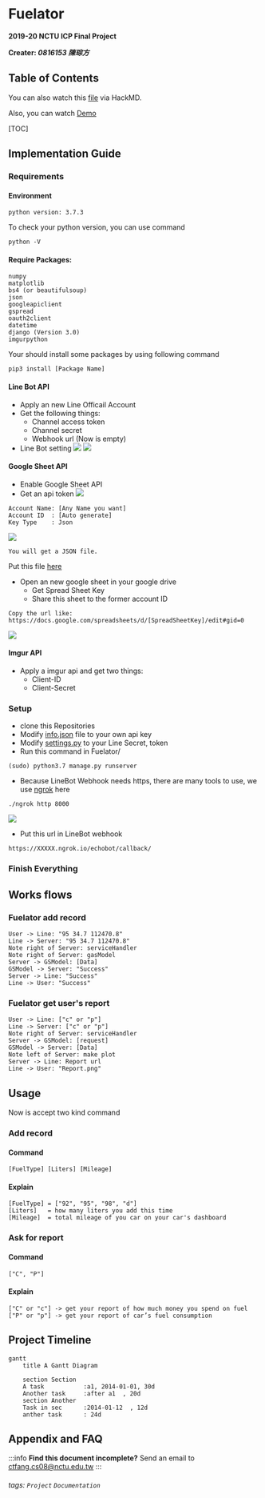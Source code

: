 

Fuelator
===
**2019-20 NCTU ICP Final Project**

**Creater: *0816153 陳琮方***

## Table of Contents

You can also watch this [file](https://hackmd.io/CoiOTyTDRe-o_N9AsHgcrQ?view) via HackMD.

Also, you can watch [Demo](https://youtu.be/nFaFNjdoRf4)

[TOC]

## Implementation Guide

### Requirements
#### Environment
```
python version: 3.7.3
```
To check your python version, you can use command
```
python -V
```

#### Require Packages:
```
numpy
matplotlib
bs4 (or beautifulsoup)
json
googleapiclient
gspread
oauth2client
datetime
django (Version 3.0)
imgurpython
```
Your should install some packages by using following command
```
pip3 install [Package Name]
```

#### Line Bot API
* Apply an new Line Officail Account
* Get the following  things:
    * Channel access token
    * Channel secret
    * Webhook url (Now is empty)
* Line Bot setting
![](https://i.imgur.com/KLdjJMD.png)
![](https://i.imgur.com/qdURA9H.png)

#### Google Sheet API
* Enable Google Sheet API
* Get an api token
![](https://i.imgur.com/3XB9QBN.png)
```
Account Name: [Any Name you want]
Account ID  : [Auto generate]
Key Type    : Json
```
![](https://i.imgur.com/OoKx5XR.png)
```
You will get a JSON file. 
```
Put this file [here](https://github.com/andy89923/Fuelator-Public/blob/master/echobot/Fuelator_key.json)

* Open an new google sheet in your google drive
    * Get Spread Sheet Key
    * Share this sheet to the former account ID
```
Copy the url like:
https://docs.google.com/spreadsheets/d/[SpreadSheetKey]/edit#gid=0
```
![](https://i.imgur.com/IuGChQ1.png)

#### Imgur API
* Apply a imgur api and get two things:
    * Client-ID
    * Client-Secret


### Setup
* clone this Repositories
* Modify [info.json](https://github.com/andy89923/Fuelator-Public/blob/master/info.json) file to your own api key
* Modify [settings.py](https://github.com/andy89923/Fuelator-Public/blob/master/line_bot/settings.py) to your Line Secret, token
* Run this command in Fuelator/
```
(sudo) python3.7 manage.py runserver
```
* Because LineBot Webhook needs https, there are many tools to use, we use [ngrok](https://ngrok.com) here
```
./ngrok http 8000
```
![](https://i.imgur.com/1KHYErd.png)
* Put this url in LineBot webhook
```
https://XXXXX.ngrok.io/echobot/callback/
```

### Finish Everything


Works flows
---

### Fuelator add record

```sequence
User -> Line: "95 34.7 112470.8"
Line -> Server: "95 34.7 112470.8"
Note right of Server: serviceHandler
Note right of Server: gasModel
Server -> GSModel: [Data]
GSModel -> Server: "Success"
Server -> Line: "Success"
Line -> User: "Success"
```

### Fuelator get user's report

```sequence
User -> Line: ["c" or "p"]
Line -> Server: ["c" or "p"]
Note right of Server: serviceHandler
Server -> GSModel: [request]
GSModel -> Server: [Data]
Note left of Server: make plot
Server -> Line: Report url
Line -> User: "Report.png"
```

Usage
---
Now is accept two kind command

### Add record
#### Command
```
[FuelType] [Liters] [Mileage]
```
#### Explain
```
[FuelType] = ["92", "95", "98", "d"]
[Liters]   = how many liters you add this time
[Mileage]  = total mileage of you car on your car's dashboard
```

### Ask for report
#### Command
```
["C", "P"]
```
#### Explain
```
["C" or "c"] -> get your report of how much money you spend on fuel
["P" or "p"] -> get your report of car’s fuel consumption
```

Project Timeline
---
```mermaid
gantt
    title A Gantt Diagram

    section Section
    A task           :a1, 2014-01-01, 30d
    Another task     :after a1  , 20d
    section Another
    Task in sec      :2014-01-12  , 12d
    anther task      : 24d
```

## Appendix and FAQ

:::info
**Find this document incomplete?** 
Send an email to ctfang.cs08@nctu.edu.tw
:::

###### tags: `Project` `Documentation`

